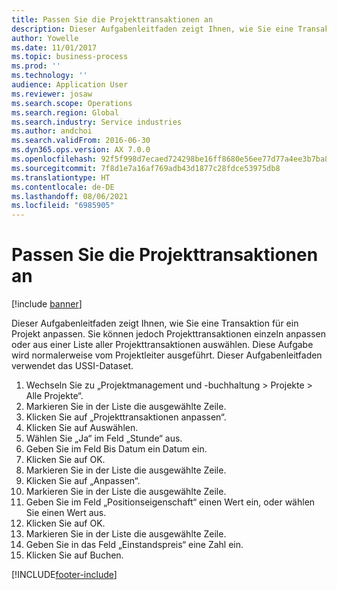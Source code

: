 ```yaml
---
title: Passen Sie die Projekttransaktionen an
description: Dieser Aufgabenleitfaden zeigt Ihnen, wie Sie eine Transaktion für ein Projekt anpassen.
author: Yowelle
ms.date: 11/01/2017
ms.topic: business-process
ms.prod: ''
ms.technology: ''
audience: Application User
ms.reviewer: josaw
ms.search.scope: Operations
ms.search.region: Global
ms.search.industry: Service industries
ms.author: andchoi
ms.search.validFrom: 2016-06-30
ms.dyn365.ops.version: AX 7.0.0
ms.openlocfilehash: 92f5f998d7ecaed724298be16ff8680e56ee77d77a4ee3b7ba83fa5a8a1a4787
ms.sourcegitcommit: 7f8d1e7a16af769adb43d1877c28fdce53975db8
ms.translationtype: HT
ms.contentlocale: de-DE
ms.lasthandoff: 08/06/2021
ms.locfileid: "6985905"
---
```

# <a name="adjust-project-transactions"></a>Passen Sie die Projekttransaktionen an

[!include [banner](../../includes/banner.md)]

Dieser Aufgabenleitfaden zeigt Ihnen, wie Sie eine Transaktion für ein Projekt anpassen. Sie können jedoch Projekttransaktionen einzeln anpassen oder aus einer Liste aller Projekttransaktionen auswählen. Diese Aufgabe wird normalerweise vom Projektleiter ausgeführt. Dieser Aufgabenleitfaden verwendet das USSI-Dataset.

1. Wechseln Sie zu „Projektmanagement und -buchhaltung > Projekte > Alle Projekte“. 
2. Markieren Sie in der Liste die ausgewählte Zeile. 
3. Klicken Sie auf „Projekttransaktionen anpassen“. 
4. Klicken Sie auf Auswählen. 
5. Wählen Sie „Ja“ im Feld „Stunde“ aus. 
6. Geben Sie im Feld Bis Datum ein Datum ein. 
7. Klicken Sie auf OK. 
8. Markieren Sie in der Liste die ausgewählte Zeile. 
9. Klicken Sie auf „Anpassen“. 
10. Markieren Sie in der Liste die ausgewählte Zeile. 
11. Geben Sie im Feld „Positionseigenschaft“ einen Wert ein, oder wählen Sie einen Wert aus. 
12. Klicken Sie auf OK. 
13. Markieren Sie in der Liste die ausgewählte Zeile. 
14. Geben Sie in das Feld „Einstandspreis“ eine Zahl ein. 
15. Klicken Sie auf Buchen. 


[!INCLUDE[footer-include](../../includes/footer-banner.md)]